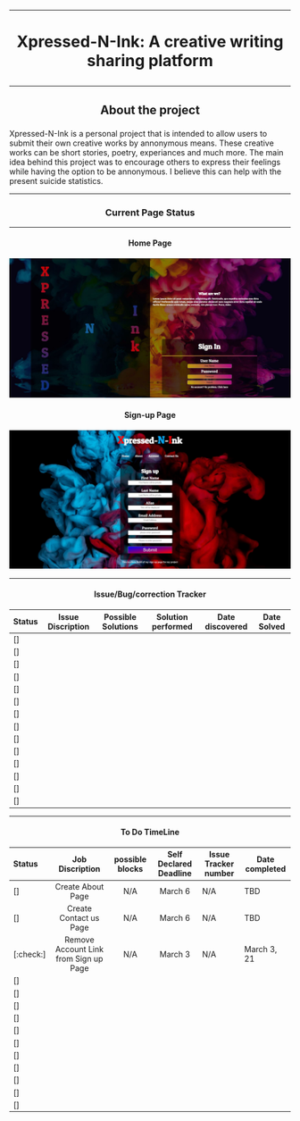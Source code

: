 ***
# <p align="center"> Xpressed-N-Ink: A creative writing sharing platform </p>
***



## <p align="center">  About the project </p>

Xpressed-N-Ink is a personal project that is intended to allow users to submit their own creative works by annonymous means. These creative works can be short stories, poetry, experiances and much more. The main idea behind this project was to encourage others to express their feelings while having the option to be annonymous. I believe this can help with the present suicide statistics.
***
### <p align="center" > Current Page Status </p>
***
#### <p align="center"> Home Page </P>
![index Page](/images/newIndexpage.JPG)

#### <p align="center"> Sign-up Page </P>
![sign up Page](/images/newSigninpage.JPG)

***
#### <p align="center">  Issue/Bug/correction Tracker </p>

| Status | Issue Discription | Possible Solutions | Solution performed | Date discovered | Date Solved|
|:-------------|:------------------:|:----------: |:-----------:| --- | --- |
| [] |  |  |  |  | |
| [] |  |  |  |  | |
| [] |  |  |  |  | |
| [] |  |  |  |  | |
| [] |  |  |  |  | |
| [] |  |  |  |  | |
| [] |  |  |  |  | |
| [] |  |  |  |  | |
| [] |  |  |  |  | |
| [] |  |  |  |  | |
| [] |  |  |  |  | |
| [] |  |  |  |  | |
| [] |  |  |  |  | |
| [] |  |  |  |  | |

***
#### <p align="center">  To Do TimeLine </p>

| Status | Job Discription | possible blocks | Self Declared Deadline | Issue Tracker number | Date completed|
|:-------------|:------------------:|:----------: |:-----------:| --- | --- |
| [] | Create About Page | N/A | March 6 | N/A |TBD |
| [] | Create Contact us Page | N/A | March 6 | N/A |TBD |
| [:check:] | Remove Account Link from Sign up Page | N/A | March 3 | N/A | March 3, 21 |
| [] |  |  |  |  | |
| [] |  |  |  |  | |
| [] |  |  |  |  | |
| [] |  |  |  |  | |
| [] |  |  |  |  | |
| [] |  |  |  |  | |
| [] |  |  |  |  | |
| [] |  |  |  |  | |
| [] |  |  |  |  | |
| [] |  |  |  |  | |
| [] |  |  |  |  | |
